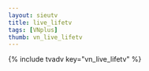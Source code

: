 ```yaml
--- 
layout: sieutv
title: live_lifetv
tags: [VNplus]
thumb: vn_live_lifetv
---
```

{% include tvadv key="vn_live_lifetv" %} 
